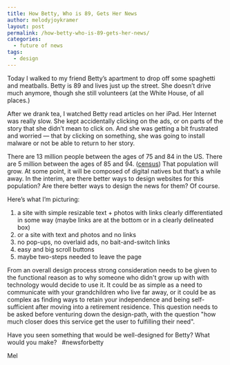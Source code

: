 ```yaml
---
title: How Betty, Who is 89, Gets Her News
author: melodyjoykramer
layout: post
permalink: /how-betty-who-is-89-gets-her-news/
categories:
  - future of news
tags:
  - design
---
```

Today I walked to my friend Betty&#8217;s apartment to drop off some spaghetti and meatballs. Betty is 89 and lives just up the street. She doesn&#8217;t drive much anymore, though she still volunteers (at the White House, of all places.)

After we drank tea, I watched Betty read articles on her iPad. Her Internet was really slow. She kept accidentally clicking on the ads, or on parts of the story that she didn&#8217;t mean to click on. And she was getting a bit frustrated and worried &#8212; that by clicking on something, she was going to install malware or not be able to return to her story.

There are 13 million people between the ages of 75 and 84 in the US. There are 5 million between the ages of 85 and 94. ([census][1]) That population will grow. At some point, it will be composed of digital natives but that&#8217;s a while away. In the interim, are there better ways to design websites for this population? Are there better ways to design the news for them? Of course.

Here&#8217;s what I&#8217;m picturing:

1. a site with simple resizable text + photos with links clearly differentiated in some way (maybe links are at the bottom or in a clearly delineated box)  
2. or a site with text and photos and no links  
3. no pop-ups, no overlaid ads, no bait-and-switch links  
4. easy and big scroll buttons  
5. maybe two-steps needed to leave the page

From an overall design process strong consideration needs to be given to the functional reason as to why someone who didn't grow up with with technology would decide to use it. It could be as simple as a need to communicate with your grandchildren who live far away, or it could be as complex as finding ways to retain your independence and being self-sufficient after moving into a retirement residence. This question needs to be asked before venturing down the design-path, with the question "how much closer does this service get the user to fulfilling their need". 

Have you seen something that would be well-designed for Betty? What would you make?   #newsforbetty

Mel




 [1]: http://www.census.gov/prod/cen2010/briefs/c2010br-09.pdf

